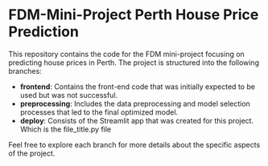 # FDM-Mini-Project Perth House Price Prediction

This repository contains the code for the FDM mini-project focusing on predicting house prices in Perth. The project is structured into the following branches:

- **frontend**: Contains the front-end code that was initially expected to be used but was not successful.
- **preprocessing**: Includes the data preprocessing and model selection processes that led to the final optimized model.
- **deploy**: Consists of the Streamlit app that was created for this project. Which is the file_title.py file

Feel free to explore each branch for more details about the specific aspects of the project.


